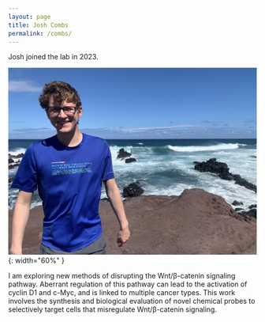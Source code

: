 ```yaml
---
layout: page
title: Josh Combs
permalink: /combs/
---
```

Josh joined the lab in 2023.

![Josh pic](../img/combs.jpg){: width="60%" }



I am exploring new methods of disrupting the Wnt/β-catenin signaling pathway.  Aberrant regulation of this pathway can lead to the activation of cyclin D1 and c-Myc, and is linked to multiple cancer types.  This work involves the synthesis and biological evaluation of novel chemical probes to selectively target cells that misregulate Wnt/β-catenin signaling.
